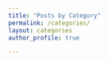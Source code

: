 ```yaml
---
title: "Posts by Category"
permalink: /categories/
layout: categories
author_profile: true

---
```

